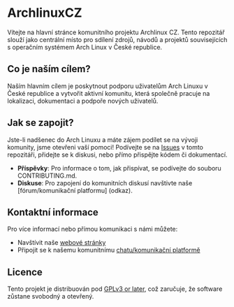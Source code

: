 # ArchlinuxCZ 

Vítejte na hlavní stránce komunitního projektu Archlinux CZ. Tento repozitář slouží jako centrální místo pro sdílení zdrojů, návodů a projektů souvisejících s operačním systémem Arch Linux v České republice.

## Co je naším cílem?

Naším hlavním cílem je poskytnout podporu uživatelům Arch Linuxu v České republice a vytvořit aktivní komunitu, která společně pracuje na lokalizaci, dokumentaci a podpoře nových uživatelů.

## Jak se zapojit?

Jste-li nadšenec do Arch Linuxu a máte zájem podílet se na vývoji komunity, jsme otevřeni vaší pomoci! Podívejte se na [Issues](/issues) v tomto repozitáři, přidejte se k diskusi, nebo přímo přispějte kódem či dokumentací.

- **Příspěvky**: Pro informace o tom, jak přispívat, se podívejte do souboru CONTRIBUTING.md.
- **Diskuse**: Pro zapojení do komunitních diskusí navštivte naše [fórum/komunikační platformu] (odkaz).

## Kontaktní informace

Pro více informací nebo přímou komunikaci s námi můžete:
- Navštívit naše [webové stránky](odkaz)
- Připojit se k našemu komunitnímu [chatu/komunikační platformě](odkaz)

## Licence

Tento projekt je distribuován pod [GPLv3 or later](LICENSE), což zaručuje, že software zůstane svobodný a otevřený.

